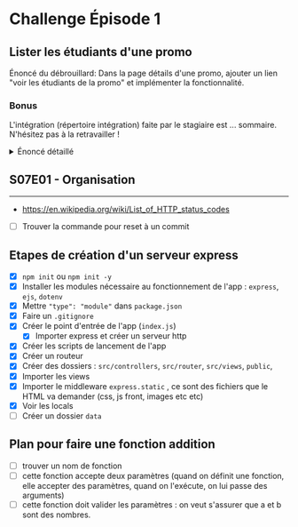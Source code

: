 # Challenge Épisode 1

## Lister les étudiants d'une promo

Énoncé du débrouillard: Dans la page détails d'une promo, ajouter un lien "voir les étudiants de la promo" et implémenter la fonctionnalité.

### Bonus

L'intégration (répertoire intégration) faite par le stagiaire est ... sommaire. N'hésitez pas à la retravailler !

<details>
<summary>Énoncé détaillé</summary>

- La fonctionnalité concerne une seule promo, donc là encore on a besoin d'une route paramétrée pour cibler un ID. par exemple `/promo/:id/students`
- La méthode associée doit être dans un controller. Soit `promoController`, soit `studentController`, à vous de voir ce qui vous semble le plus logique, du moment que la méthode porte un nom explicite !
- Dans cette méthode il faut :
  - récupérer l'id de la promo ciblée
  - trouver la liste des étudiants de la promo. Importer la liste des étudiants depuis le json, et utiliser une boucle ou un [`.filter`](https://developer.mozilla.org/fr/docs/Web/JavaScript/Reference/Global_Objects/Array/filter#syntaxe).
  - "render" la view, sans oublier de lui transmettre les données !
- Contruire la view en listant les étudiants
- Ne pas oublier d'ajouter le lien vers la fonctionnalité dans la page "détails d'une promo".

</details>

## S07E01 - Organisation

---

- <https://en.wikipedia.org/wiki/List_of_HTTP_status_codes>

- [ ] Trouver la commande pour reset à un commit

## Etapes de création d'un serveur express

- [x] `npm init` ou `npm init -y`
- [x] Installer les modules nécessaire au fonctionnement de l'app : `express`, `ejs`, `dotenv`
- [x] Mettre `"type": "module"` dans `package.json`
- [x] Faire un `.gitignore`
- [x] Créer le point d'entrée de l'app (`index.js`)
  - [x] Importer express et créer un serveur http
- [x] Créer les scripts de lancement de l'app
- [x] Créer un routeur
- [x] Créer des dossiers : `src/controllers`, `src/router`, `src/views`, `public`,
- [x] Importer les views
- [x] Importer le middleware `express.static` , ce sont des fichiers que le HTML va demander (css, js front, images etc etc)
- [x] Voir les locals
- [ ] Créer un dossier  `data`

## Plan pour faire une fonction addition

- [ ] trouver un nom de fonction
- [ ] cette fonction accepte deux paramètres (quand on définit une fonction, elle accepter des paramètres, quand on l'exécute, on lui passe des arguments)
- [ ] cette fonction doit valider les paramètres : on veut s'assurer que a et b sont des nombres.
